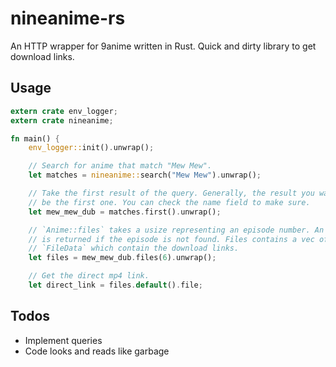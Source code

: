 nineanime-rs
============

An HTTP wrapper for 9anime written in Rust.
Quick and dirty library to get download links.

Usage
-----

```rust
extern crate env_logger;
extern crate nineanime;

fn main() {
    env_logger::init().unwrap();

    // Search for anime that match "Mew Mew".
    let matches = nineanime::search("Mew Mew").unwrap();

    // Take the first result of the query. Generally, the result you want will
    // be the first one. You can check the name field to make sure.
    let mew_mew_dub = matches.first().unwrap();

    // `Anime::files` takes a usize representing an episode number. An error
    // is returned if the episode is not found. Files contains a vec of
    // `FileData` which contain the download links.
    let files = mew_mew_dub.files(6).unwrap();

    // Get the direct mp4 link.
    let direct_link = files.default().file;
```

Todos
-----

* Implement queries
* Code looks and reads like garbage
